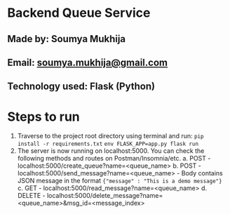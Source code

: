 # Backend Queue Service

## Made by: Soumya Mukhija
## Email: soumya.mukhija@gmail.com

## Technology used: Flask (Python)


# Steps to run
1. Traverse to the project root directory using terminal and run:
    `pip install -r requirements.txt`
    `env FLASK_APP=app.py flask run`
2. The server is now running on localhost:5000. You can check the following methods and routes on Postman/Insomnia/etc.
    a. POST - localhost:5000/create_queue?name=<queue_name>
    b. POST - localhost:5000/send_message?name=<queue_name>
        - Body contains JSON message in the format 
            ` {"message" : "This is a demo message"} `
    c. GET - localhost:5000/read_message?name=<queue_name>
    d. DELETE - localhost:5000/delete_message?name=<queue_name>&msg_id=<message_index>

